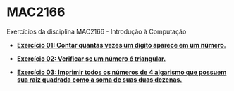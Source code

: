 # MAC2166
Exercícios da disciplina MAC2166 - Introdução à Computação

* [**Exercício 01: Contar quantas vezes um dígito aparece em um número.**](https://github.com/devpedro-br/MAC2166/blob/master/exercicio_01.py)

* [**Exercício 02: Verificar se um número é triangular.**](https://github.com/devpedro-br/MAC2166/blob/master/exercicio_02.py)

* [**Exercício 03: Imprimir todos os números de 4 algarismo que possuem sua raiz quadrada como a soma de suas duas dezenas.**](https://github.com/devpedro-br/MAC2166/blob/master/exercicio_03.py)
